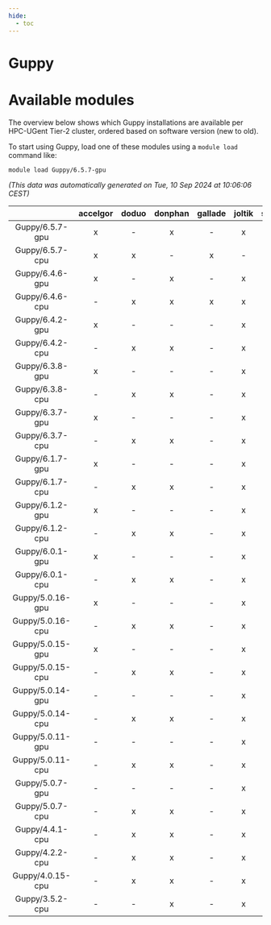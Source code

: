 ```yaml
---
hide:
  - toc
---
```


Guppy
=====

# Available modules


The overview below shows which Guppy installations are available per HPC-UGent Tier-2 cluster, ordered based on software version (new to old).

To start using Guppy, load one of these modules using a `module load` command like:

```shell
module load Guppy/6.5.7-gpu
```

*(This data was automatically generated on Tue, 10 Sep 2024 at 10:06:06 CEST)*  

| |accelgor|doduo|donphan|gallade|joltik|shinx|skitty|
| :---: | :---: | :---: | :---: | :---: | :---: | :---: | :---: |
|Guppy/6.5.7-gpu|x|-|x|-|x|-|-|
|Guppy/6.5.7-cpu|x|x|-|x|-|-|x|
|Guppy/6.4.6-gpu|x|-|x|-|x|-|-|
|Guppy/6.4.6-cpu|-|x|x|x|x|-|x|
|Guppy/6.4.2-gpu|x|-|-|-|x|-|-|
|Guppy/6.4.2-cpu|-|x|x|-|x|-|x|
|Guppy/6.3.8-gpu|x|-|-|-|x|-|-|
|Guppy/6.3.8-cpu|-|x|x|-|x|-|x|
|Guppy/6.3.7-gpu|x|-|-|-|x|-|-|
|Guppy/6.3.7-cpu|-|x|x|-|x|-|x|
|Guppy/6.1.7-gpu|x|-|-|-|x|-|-|
|Guppy/6.1.7-cpu|-|x|x|-|x|-|x|
|Guppy/6.1.2-gpu|x|-|-|-|x|-|-|
|Guppy/6.1.2-cpu|-|x|x|-|x|-|x|
|Guppy/6.0.1-gpu|x|-|-|-|x|-|-|
|Guppy/6.0.1-cpu|-|x|x|-|x|-|x|
|Guppy/5.0.16-gpu|x|-|-|-|x|-|-|
|Guppy/5.0.16-cpu|-|x|x|-|x|-|-|
|Guppy/5.0.15-gpu|x|-|-|-|x|-|-|
|Guppy/5.0.15-cpu|-|x|x|-|x|-|x|
|Guppy/5.0.14-gpu|-|-|-|-|x|-|-|
|Guppy/5.0.14-cpu|-|x|x|-|x|-|x|
|Guppy/5.0.11-gpu|-|-|-|-|x|-|-|
|Guppy/5.0.11-cpu|-|x|x|-|x|-|x|
|Guppy/5.0.7-gpu|-|-|-|-|x|-|-|
|Guppy/5.0.7-cpu|-|x|x|-|x|-|x|
|Guppy/4.4.1-cpu|-|x|x|-|x|-|-|
|Guppy/4.2.2-cpu|-|x|x|-|x|-|-|
|Guppy/4.0.15-cpu|-|x|x|-|x|-|-|
|Guppy/3.5.2-cpu|-|-|x|-|x|-|-|
